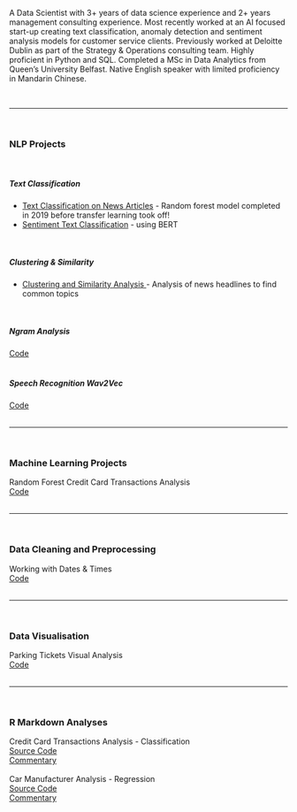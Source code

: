 <p>A Data Scientist with 3+ years of data science experience and 2+ years management consulting experience. Most recently worked at an AI focused start-up creating text classification, anomaly detection and sentiment analysis models for customer service clients. Previously worked at Deloitte Dublin as part of the Strategy & Operations consulting team. Highly proficient in Python and SQL. Completed a MSc in Data Analytics from Queen’s University Belfast. Native English speaker with limited proficiency in Mandarin Chinese.</p>
<br/>
<hr>
<br/>
<h3>NLP Projects</h3>
<br/>
<h5>Text Classification</h5>
<ul>
<li><p1><a href="https://github.com/atowey01/NLP-Projects/blob/master/text_classification_news_articles.ipynb">Text Classification on News Articles</a> - Random forest model completed in 2019 before transfer learning took off!</p1></li>
<li><p1><a href="https://github.com/atowey01/NLP-Projects/blob/master/sentiment_text_classification_imdb.ipynb">Sentiment Text Classification</a> - using BERT</p1></li>
</ul>
<br/>
<h5>Clustering & Similarity</h5>
<ul>
<li><p1><a href="https://github.com/atowey01/NLP-Projects/blob/master/clustering_and_similarity_news_headlines.ipynb">Clustering and Similarity Analysis </a> - Analysis of news headlines to find common topics</p1></li>
</ul>
<br/>
<h5>Ngram Analysis</h5>
<a href="https://github.com/atowey01/NLP-Projects/blob/master/ngram_analysis_syrian_war_articles.ipynb">Code</a><br/>
<br/>
<h5>Speech Recognition Wav2Vec</h5>
<a href="https://github.com/atowey01/NLP-Projects/blob/master/speech_recognition_wav2vec.ipynb">Code</a><br/>
<br/>
<hr>
<br/>
<h3>Machine Learning Projects</h3>
<p1>Random Forest Credit Card Transactions Analysis<br/>
<a href="https://github.com/atowey01/Machine-Learning-Projects/blob/master/random_forest_credit_card_transactions_analysis.ipynb">Code</a><br/>
<br/>
<hr>
<br/>
<h3>Data Cleaning and Preprocessing</h3>
<p1>Working with Dates & Times<br/>
<a href="https://github.com/atowey01/Data-Cleaning-and-Preprocessing/blob/master/working_with_dates_and_times.ipynb">Code</a><br/>
<br/>
<hr>
<br/>
<h3>Data Visualisation</h3>
<p1>Parking Tickets Visual Analysis<br/>
<a href="https://github.com/atowey01/Data-Visualisation/blob/master/parking_tickets_analysis_using_plots.ipynb">Code</a><br/>
<br/>
<hr>
<br/>
<h3>R Markdown Analyses</h3>
<p1>Credit Card Transactions Analysis - Classification<br/>
<a href="https://github.com/atowey01/R-Data-Science-Projects/blob/master/Credit_Card_Transactions_Analysis.Rmd">Source Code</a><br/>
<a href="http://rpubs.com/atowey01/CreditCardTransactionsAnalysis">Commentary</a></p1><br/>
<br/>
<p1>Car Manufacturer Analysis - Regression<br/>
<a href="https://github.com/atowey01/R-Data-Science-Projects/blob/master/Car_Manufacturer_Analysis.Rmd">Source Code</a><br/>
<a href="http://rpubs.com/atowey01/CarManufacturerAnalysis">Commentary</a></p1>



